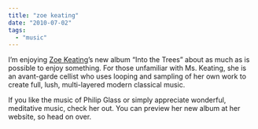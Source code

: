 ```yaml
---
title: "zoe keating"
date: "2010-07-02"
tags: 
  - "music"
---
```


I’m enjoying [Zoe Keating](http://zoekeating.com/)’s new album “Into the Trees” about as much as is possible to enjoy something. For those unfamiliar with Ms. Keating, she is an avant-garde cellist who uses looping and sampling of her own work to create full, lush, multi-layered modern classical music.

If you like the music of Philip Glass or simply appreciate wonderful, meditative music, check her out. You can preview her new album at her website, so head on over.
